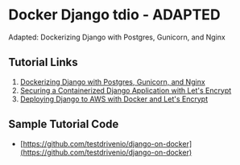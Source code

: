 # Docker Django tdio - ADAPTED

Adapted: Dockerizing Django with Postgres, Gunicorn, and Nginx

## Tutorial Links

1. [Dockerizing Django with Postgres, Gunicorn, and Nginx](https://testdriven.io/blog/dockerizing-django-with-postgres-gunicorn-and-nginx/)
1. [Securing a Containerized Django Application with Let's Encrypt](https://testdriven.io/blog/django-lets-encrypt/)
1. [Deploying Django to AWS with Docker and Let's Encrypt](https://testdriven.io/blog/django-docker-https-aws/)

## Sample Tutorial Code

- [https://github.com/testdrivenio/django-on-docker](https://github.com/testdrivenio/django-on-docker)
